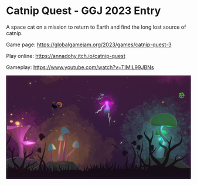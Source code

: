 # Catnip Quest - GGJ 2023 Entry
A space cat on a mission to return to Earth and find the long lost source of catnip.

Game page: https://globalgamejam.org/2023/games/catnip-quest-3

Play online: https://annadohy.itch.io/catnip-quest

Gameplay: https://www.youtube.com/watch?v=TIMiL99JBNs

![Screenshot of Catnip Quest, a cat flying through space avoiding mushrooms and trying to reach the catnip](https://raw.githubusercontent.com/lorenaweder/ggj2023/main/Promo/CatnipQuestScreenshot.png)
